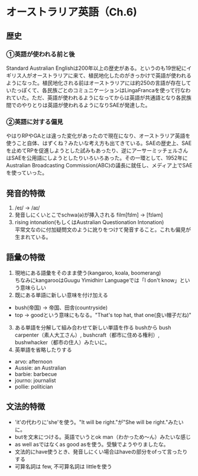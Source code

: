 # オーストラリア英語（Ch.6)
## 歴史
### ①英語が使われる前と後
Standard Australian Englishは200年以上の歴史がある。というのも19世紀にイギリス人がオーストラリアに来て、植民地化したのがきっかけで英語が使われるようになった。植民地化される前はオーストラリアには約250の言語が存在していたっぽくて、各民族ごとのコミュニケーションはLingaFrancaを使って行なわれていた。ただ、英語が使われるようになってからは英語が共通語となり各民族間でのやりとりは英語が使われるようになりSAEが発達した。

### ②英語に対する偏見
やはりRPやGAとは違った変化があったので現在になり、オーストラリア英語を使うこと自体、はずくね？みたいな考え方も出てきている。SAEの歴史上、SAEを止めてRPを促進しようとした試みもあったり、逆にアーサーミッチェルさんはSAEを公用語にしようとしたりいろいろあった。その一環として、1952年にAustralian Broadcasting Commission(ABC)の議長に就任し、メディア上でSAEを使っていった。

## 発音的特徴
1. /eɪ/ -> /aɪ/  
2. 発音しにくいとこでschwa(ə)が挿入される film[fɪlm] -> [fɪləm]
3. rising intonation(もしくはAustralian Questionation Intonation)  
  平常文なのに付加疑問文のように訛りをつけて発音すること。これも偏見が生まれている。

## 語彙の特徴
1. 現地にある語彙をそのまま使う(kangaroo, koala, boomerang)  
  ちなみにkangarooはGuugu Yimidhirr Languageでは「I don't know」という意味らしい
2. 既にある単語に新しい意味を付け加える
  - bush(帝国) -> 帝国、田舎(countryside)
  - top -> goodという意味にもなる。"That's top hat, that one(良い帽子だね)"
3. ある単語を分解して組み合わせて新しい単語を作る
  bushから bush carpenter（素人大工さん）, bushcraft（都市に住める権利）, bushwhacker（都市の住人）みたいに。
4. 英単語を省略したりする  
  - arvo: afternoon
  - Aussie: an Australian
  - barbie: barbecue
  - journo: journalist
  - pollie: politician

## 文法的特徴
- 'it'の代わりに'she'を使う。"It will be right."が"She will be right."みたいに。
- butを文末につける。英語でいうとok man（わかっため〜ん）みたいな感じ
- as well asではなくas good asを使う。受験でようやりましたな。
- 文法的にhave使うとき、発音しにくい場合はhaveの部分をofって言ったりする
- 可算名詞は few, 不可算名詞は littleを使う
